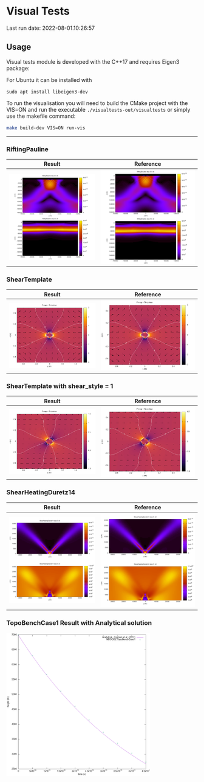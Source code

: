 # Visual Tests

Last run date: 2022-08-01.10:26:57

## Usage 

Visual tests module is developed with the C++17 and requires Eigen3 package:

For Ubuntu it can be installed with 
```
sudo apt install libeigen3-dev
```

To run the visualisation you will need to build the CMake project with the 
VIS=ON and run the executable `./visualtests-out/visualtests` or simply use the makefile command:

```bash 
make build-dev VIS=ON run-vis 
```

<hr>

### RiftingPauline

| Result  | Reference                   |
| ------------- |-----------------------------|
| ![](img/RiftingPauline.png)  | ![](img/RiftingPauline.png) |


### ShearTemplate

| Result  | Reference                   |
| ------------- |-----------------------------|
| ![](img/ShearTemplate.png)  | ![](img/ShearTemplateReference.png) |


### ShearTemplate with shear_style = 1

| Result  | Reference                   |
| ------------- |-----------------------------|
| ![](img/ShearTemplate1.png)  | ![](img/ShearTemplate1Reference.png) |

### ShearHeatingDuretz14

| Result  | Reference                   |
| ------------- |-----------------------------|
| ![](img/ShearHeatingDuretz14.png)  | ![](img/ShearHeatingDuretz14Reference.png) |


### TopoBenchCase1 Result with Analytical solution

<img style="width: 75%" src="img/TopoBenchCase1.png"/>
